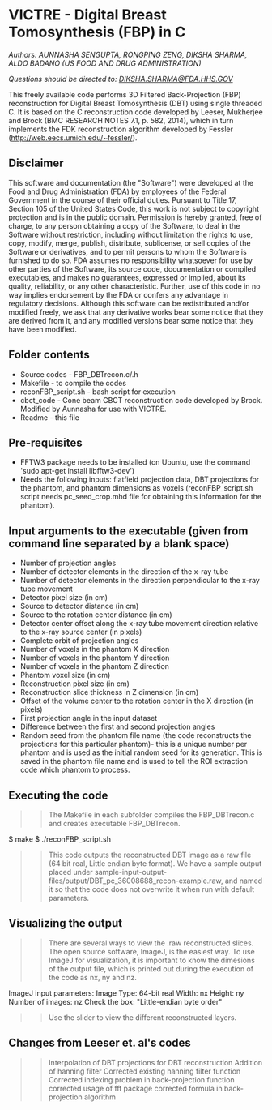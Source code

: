 
# VICTRE - Digital Breast Tomosynthesis (FBP) in C
*Authors: AUNNASHA SENGUPTA, RONGPING ZENG, DIKSHA SHARMA, ALDO BADANO (US FOOD AND DRUG ADMINISTRATION)*

*Questions should be directed to: DIKSHA.SHARMA@FDA.HHS.GOV*

This freely available code performs 3D Filtered Back-Projection (FBP) reconstruction for Digital Breast Tomosynthesis (DBT) using single threaded C. 
It is based on the C reconstruction code developed by Leeser, Mukherjee and Brock (BMC RESEARCH NOTES 7.1, p. 582, 2014), 
which in turn implements the FDK reconstruction algorithm developed by Fessler (http://web.eecs.umich.edu/~fessler/).

Disclaimer
----------
This software and documentation (the "Software") were developed at the Food and Drug Administration (FDA) by employees of the Federal Government in the course of their official duties. Pursuant to Title 17, Section 105 of the United States Code, this work is not subject to copyright protection and is in the public domain. Permission is hereby granted, free of charge, to any person obtaining a copy of the Software, to deal in the Software without restriction, including without limitation the rights to use, copy, modify, merge, publish, distribute, sublicense, or sell copies of the Software or derivatives, and to permit persons to whom the Software is furnished to do so. FDA assumes no responsibility whatsoever for use by other parties of the Software, its source code, documentation or compiled executables, and makes no guarantees, expressed or implied, about its quality, reliability, or any other characteristic. Further, use of this code in no way implies endorsement by the FDA or confers any advantage in regulatory decisions. Although this software can be redistributed and/or modified freely, we ask that any derivative works bear some notice that they are derived from it, and any modified versions bear some notice that they have been modified. 

Folder contents
---------------

- Source codes - FBP_DBTrecon.c/.h
- Makefile - to compile the codes
- reconFBP_script.sh - bash script for execution
- cbct_code - Cone beam CBCT reconstruction code developed by Brock.  Modified by Aunnasha for use with VICTRE.
- Readme - this file

Pre-requisites
--------------

- FFTW3 package needs to be installed (on Ubuntu, use the command 'sudo apt-get install libfftw3-dev')
- Needs the following inputs: flatfield projection data, DBT projections for the phantom, and phantom dimensions as voxels (reconFBP_script.sh script needs pc_seed_crop.mhd file for obtaining this information for the phantom).

Input arguments to the executable (given from command line separated by a blank space)
--------------------------------------------------------------------------------------
 
- Number of projection angles
- Number of detector elements in the direction of the x-ray tube
- Number of detector elements in the direction perpendicular to the x-ray tube movement
- Detector pixel size (in cm)
- Source to detector distance (in cm)
- Source to the rotation center distance (in cm) 
- Detector center offset along the x-ray tube movement direction relative to the x-ray source center (in pixels)
- Complete orbit of projection angles
- Number of voxels in the phantom X direction
- Number of voxels in the phantom Y direction
- Number of voxels in the phantom Z direction
- Phantom voxel size (in cm)
- Reconstruction pixel size (in cm)
- Reconstruction slice thickness in Z dimension (in cm)
- Offset of the volume center to the rotation center in the X direction (in pixels)
- First projection angle in the input dataset
- Difference between the first and second projection angles
- Random seed from the phantom file name (the code reconstructs the projections for this particular phantom)- this is a unique number per phantom and is used as the initial random seed for its generation. This is saved in the phantom file name and is used to tell the ROI extraction code which phantom to process.

Executing the code
-------------------

>> The Makefile in each subfolder compiles the FBP_DBTrecon.c and creates executable FBP_DBTrecon. 

$ make
$ ./reconFBP_script.sh 

>> This code outputs the reconstructed DBT image as a raw file (64 bit real, Little endian byte format). 
We have a sample output placed under sample-input-output-files/output/DBT_pc_36008688_recon-example.raw, and named it so that the code does not overwrite it when run with default parameters.

Visualizing the output
----------------------

>> There are several ways to view the .raw reconstructed slices. The open source software, ImageJ, is the easiest way. 
>> To use ImageJ for visualization, it is important to know the dimesions of the output file, which is printed out during the execution of the code as nx, ny and nz. 

ImageJ input parameters: 
Image Type: 64-bit real
Width: nx
Height: ny
Number of images: nz
Check the box: "Little-endian byte order"

>> Use the slider to view the different reconstructed layers.

Changes from Leeser et. al's codes
----------------------------------

>> Interpolation of DBT projections for DBT reconstruction
>> Addition of hanning filter
>> Corrected existing hanning filter function
>> Corrected indexing problem in back-projection function
>> corrected usage of fft package
>> corrected formula in back-projection algorithm



